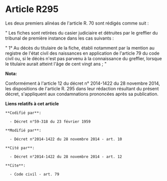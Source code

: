 # Article R295

Les deux premiers alinéas de l'article R. 70 sont rédigés comme suit : 

" Les fiches sont retirées du casier judiciaire et détruites par le greffier du tribunal de première instance dans les cas
suivants : 

" 1° Au décès du titulaire de la fiche, établi notamment par la mention au registre de l'état civil des naissances en
application de l'article 79 du code civil ou, si le décès n'est pas parvenu à la connaissance du greffier, lorsque le
titulaire aurait atteint     l'âge de cent vingt ans ; "

**Nota:**

Conformément à l'article 12 du décret n° 2014-1422 du 28 novembre 2014, les dispositions de l'article R. 295 dans leur
rédaction résultant du présent décret, s'appliquent aux condamnations prononcées après sa publication.

**Liens relatifs à cet article**

	**Codifié par**:

	  - Décret n°59-318 du 23 février 1959

	**Modifié par**:

	  - Décret n°2014-1422 du 28 novembre 2014 - art. 10

	**Cité par**:

	  - Décret n°2014-1422 du 28 novembre 2014 - art. 12

	**Cite**:

	  - Code civil - art. 79

